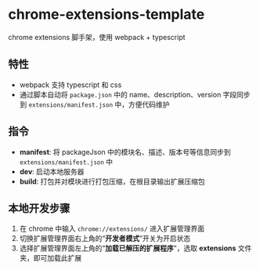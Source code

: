 # chrome-extensions-template

chrome extensions 脚手架，使用 webpack + typescript

## 特性

- webpack 支持 typescript 和 css
- 通过脚本自动将 `package.json` 中的 name、description、version 字段同步到 `extensions/manifest.json` 中，方便代码维护

## 指令

- **manifest**: 将 packageJson 中的模块名、描述、版本号等信息同步到 `extensions/manifest.json` 中
- **dev**: 启动本地服务器
- **build**: 打包并对模块进行打包压缩，在根目录输出扩展压缩包

## 本地开发步骤

1. 在 chrome 中输入 `chrome://extensions/` 进入扩展管理界面
2. 切换扩展管理界面右上角的“**开发者模式**”开关为开启状态
3. 选择扩展管理界面左上角的“**加载已解压的扩展程序**”，选取 **extensions** 文件夹，即可加载此扩展
